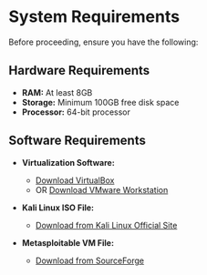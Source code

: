 # System Requirements

Before proceeding, ensure you have the following:

## Hardware Requirements
- **RAM:** At least 8GB
- **Storage:** Minimum 100GB free disk space
- **Processor:** 64-bit processor

## Software Requirements
- **Virtualization Software:**  
  - [Download VirtualBox](https://www.virtualbox.org/)  
  - OR [Download VMware Workstation](https://www.vmware.com/products/workstation-player.html)

- **Kali Linux ISO File:**  
  - [Download from Kali Linux Official Site](https://www.kali.org/get-kali/#kali-platforms)

- **Metasploitable VM File:**  
  - [Download from SourceForge](https://sourceforge.net/projects/metasploitable/files/Metasploitable2/)
